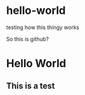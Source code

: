 # hello-world
testing how this thingy works

So this is github?
<h1>Hello World</h1>
<h2> This is a test</h2>
